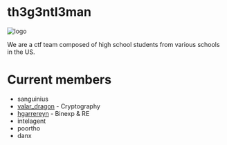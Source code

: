 # th3g3ntl3man

![logo](https://github.com/hgarrereyn/Th3g3ntl3man-CTF-Writeups/raw/96765691ac5f8bf0d4388afdd18e9a918791ed66/logo_512.png)

We are a ctf team composed of high school students from various schools in the US.

# Current members

* sanguinius
* [valar_dragon](https://github.com/ValarDragon) - Cryptography
* [hgarrereyn](https://github.com/hgarrereyn) - Binexp & RE
* intelagent
* poortho
* danx
